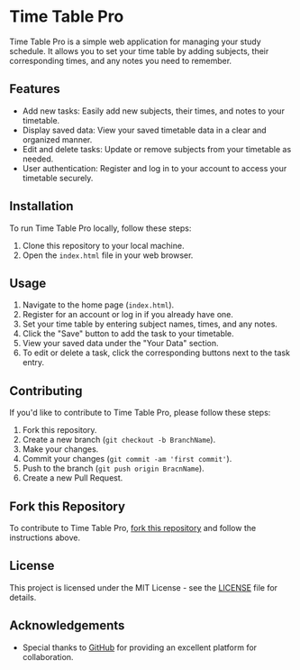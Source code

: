 # Time Table Pro

Time Table Pro is a simple web application for managing your study schedule. It allows you to set your time table by adding subjects, their corresponding times, and any notes you need to remember.

## Features

- Add new tasks: Easily add new subjects, their times, and notes to your timetable.
- Display saved data: View your saved timetable data in a clear and organized manner.
- Edit and delete tasks: Update or remove subjects from your timetable as needed.
- User authentication: Register and log in to your account to access your timetable securely.

## Installation

To run Time Table Pro locally, follow these steps:

1. Clone this repository to your local machine.
2. Open the `index.html` file in your web browser.

## Usage

1. Navigate to the home page (`index.html`).
2. Register for an account or log in if you already have one.
3. Set your time table by entering subject names, times, and any notes.
4. Click the "Save" button to add the task to your timetable.
5. View your saved data under the "Your Data" section.
6. To edit or delete a task, click the corresponding buttons next to the task entry.

## Contributing

If you'd like to contribute to Time Table Pro, please follow these steps:

1. Fork this repository.
2. Create a new branch (`git checkout -b BranchName`).
3. Make your changes.
4. Commit your changes (`git commit -am 'first commit'`).
5. Push to the branch (`git push origin BracnName`).
6. Create a new Pull Request.

## Fork this Repository

To contribute to Time Table Pro, [fork this repository](https://github.com/ManjulaJatavath/TO-DO-App.git) and follow the instructions above.

## License

This project is licensed under the MIT License - see the [LICENSE](LICENSE) file for details.

## Acknowledgements

- Special thanks to [GitHub](https://github.com) for providing an excellent platform for collaboration.

